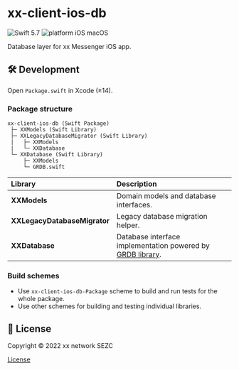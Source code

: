 # xx-client-ios-db

![Swift 5.7](https://img.shields.io/badge/swift-5.7-orange.svg)
![platform iOS macOS](https://img.shields.io/badge/platform-iOS_macOS-blue.svg)

Database layer for xx Messenger iOS app.

## 🛠 Development

Open `Package.swift` in Xcode (≥14).

### Package structure

```
xx-client-ios-db (Swift Package)
 ├─ XXModels (Swift Library)
 ├─ XXLegacyDatabaseMigrator (Swift Library)
 |   ├─ XXModels
 |   └─ XXDatabase
 └─ XXDatabase (Swift Library)
     ├─ XXModels
     └─ GRDB.swift
```

|Library|Description|
|:--|:--|
|**XXModels**|Domain models and database interfaces.|
|**XXLegacyDatabaseMigrator**|Legacy database migration helper.|
|**XXDatabase**|Database interface implementation powered by [GRDB library](https://github.com/groue/GRDB.swift).|

### Build schemes

- Use `xx-client-ios-db-Package` scheme to build and run tests for the whole package.
- Use other schemes for building and testing individual libraries.

## 📄 License

Copyright © 2022 xx network SEZC

[License](LICENSE)
